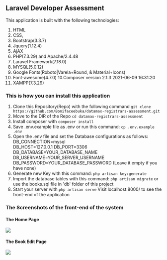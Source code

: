 ## Laravel Developer Assessment
This application is built with the following technologies:
1. HTML
2. CSS,
3. Bootstrap(3.3.7)
4. Jquery(1.12.4)
5. AjAX
6. PHP(7.3.29) and Apache/2.4.48
7. Laravel Framework(7.18.0)
7. MYSQL(5.0.12)
8. Google Fonts(Roboto|Varela+Round, & Material+Icons)
9. Font-awesome(4.7.0)
10.Composer version 2.1.3 2021-06-09 16:31:20
11. XAMPP(7.3.29)


### This is how you can install this application
1. Clone this Repository(Repo) with the following command `git clone https://github.com/Bonifaceebuka/datamax-registrars-assessment.git`
2. Move to the DIR of the Repo `cd datamax-registrars-assessment`
3. Install composer with `composer install`
4. Save .env.example file as .env or run this command: `cp .env.example .env`
5.	Open the .env file and set the Database configurations as follows:
	DB_CONNECTION=mysql<br>
	DB_HOST=127.0.0.1
	DB_PORT=3306
	DB_DATABASE=YOUR_DATABASE_NAME
	DB_USERNAME=YOUR_SERVER_USERNAME
	DB_PASSWORD=YOUR_DATABASE_PASSWORD (Leave it empty if you have none)
6. Generate new Key with this command: `php artisan key:generate`
7. Import the database tables with this command: `php artisan migrate` or use the books.sql file in 'db' folder of this project
8. Start your server with `php artisan serve`
	Visit localhost:8000/ to see the front-end of the application


### The Screenshots of the front-end of the system
#### The Home Page
<img src="https://github.com/Bonifaceebuka/datamax-registrars-assessment/blob/main/screenshots/home.PNG">

#### The Book Edit Page
<img src="https://github.com/Bonifaceebuka/datamax-registrars-assessment/blob/main/screenshots/edit.PNG">


